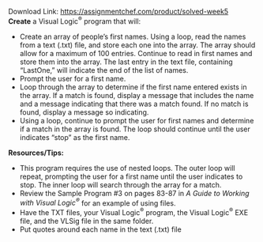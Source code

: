 Download Link: https://assignmentchef.com/product/solved-week5
<br>
<strong>Create</strong> a Visual Logic<sup>®</sup> program that will:

<ul>

 <li>Create an array of people’s first names. Using a loop, read the names from a text (.txt) file, and store each one into the array. The array should allow for a maximum of 100 entries. Continue to read in first names and store them into the array. The last entry in the text file, containing “LastOne,” will indicate the end of the list of names.</li>

 <li>Prompt the user for a first name.</li>

 <li>Loop through the array to determine if the first name entered exists in the array. If a match is found, display a message that includes the name and a message indicating that there was a match found. If no match is found, display a message so indicating.</li>

 <li>Using a loop, continue to prompt the user for first names and determine if a match in the array is found. The loop should continue until the user indicates “stop” as the first name.</li>

</ul>

<strong>Resources/Tips:</strong>

<ul>

 <li>This program requires the use of nested loops. The outer loop will repeat, prompting the user for a first name until the user indicates to stop. The inner loop will search through the array for a match.</li>

 <li>Review the Sample Program #3 on pages 83-87 in <em>A Guide to Working with Visual Logic<sup>®</sup></em> for an example of using files.</li>

 <li>Have the TXT files, your Visual Logic<sup>®</sup> program, the Visual Logic<sup>®</sup> EXE file, and the VLSig file in the same folder.</li>

 <li>Put quotes around each name in the text (.txt) file</li>

</ul>